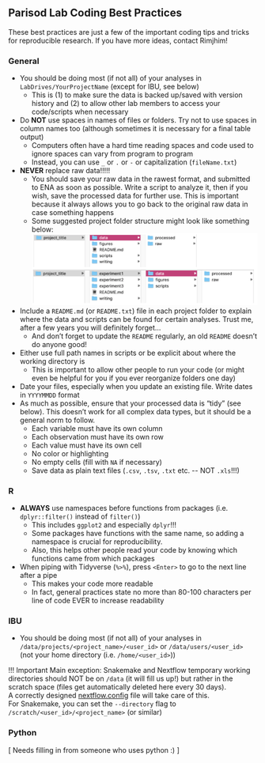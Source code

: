 ## Parisod Lab Coding Best Practices

These best practices are just a few of the important coding tips and tricks for reproducible research. If you have more ideas, contact Rimjhim!

### General

* You should be doing most (if not all) of your analyses in `LabDrives/YourProjectName` (except for IBU, see below)
	* This is (1) to make sure the data is backed up/saved with version history and (2) to allow other lab members to access your code/scripts when necessary
* Do **NOT** use spaces in names of files or folders. Try not to use spaces in column names too (although sometimes it is necessary for a final table output)
	* Computers often have a hard time reading spaces and code used to ignore spaces can vary from program to program
	* Instead, you can use `_` or `.` or `-` or capitalization (`fileName.txt`)
* **NEVER** replace raw data!!!!!
	* You should save your raw data in the rawest format, and submitted to ENA as soon as possible. Write a script to analyze it, then if you wish, save the processed data for further use. This is important because it always allows you to go back to the original raw data in case something happens
	* Some suggested project folder structure might look like something below:
![directory_structure](img/directory_structure.png)
* Include a `README.md` (or `README.txt`) file in each project folder to explain where the data and scripts can be found for certain analyses. Trust me, after a few years you will definitely forget…
	* And don’t forget to update the `README` regularly, an old `README` doesn’t do anyone good!
* Either use full path names in scripts or be explicit about where the working directory is
	* This is important to allow other people to run your code (or might even be helpful for you if you ever reorganize folders one day)
* Date your files, especially when you update an existing file. Write dates in `YYYYMMDD` format
* As much as possible, ensure that your processed data is “tidy” (see below). This doesn’t work for all complex data types, but it should be a general norm to follow.
	* Each variable must have its own column
	* Each observation must have its own row
	* Each value must have its own cell
	* No color or highlighting 
	* No empty cells (fill with `NA` if necessary)
	* Save data as plain text files (`.csv`, `.tsv`, `.txt` etc. -- NOT `.xls`!!!)

### R

* **ALWAYS** use namespaces before functions from packages (i.e. `dplyr::filter()` instead of `filter()`)
	* This includes `ggplot2` and especially `dplyr`!!!
	* Some packages have functions with the same name, so adding a namespace is crucial for reproducibility.
	* Also, this helps other people read your code by knowing which functions came from which packages
* When piping with Tidyverse (`%>%`), press `<Enter>` to go to the next line after a pipe
	* This makes your code more readable 
	* In fact, general practices state no more than 80-100 characters per line of code EVER to increase readability

### IBU

* You should be doing most (if not all) of your analyses in `/data/projects/<project_name>/<user_id>` or `/data/users/<user_id>` (not your home directory (i.e. `/home/<user_id>`))

!!! Important
	Main exception: Snakemake and Nextflow temporary working directories should NOT be on `/data` (it will fill us up!) but rather in the scratch space (files get automatically deleted here every 30 days).  
	A correctly designed [nextflow.config](IBU-nextflow) file will take care of this.  
	For Snakemake, you can set the `--directory` flag to `/scratch/<user_id>/<project_name>` (or similar)
	

### Python

[ Needs filling in from someone who uses python :) ]
